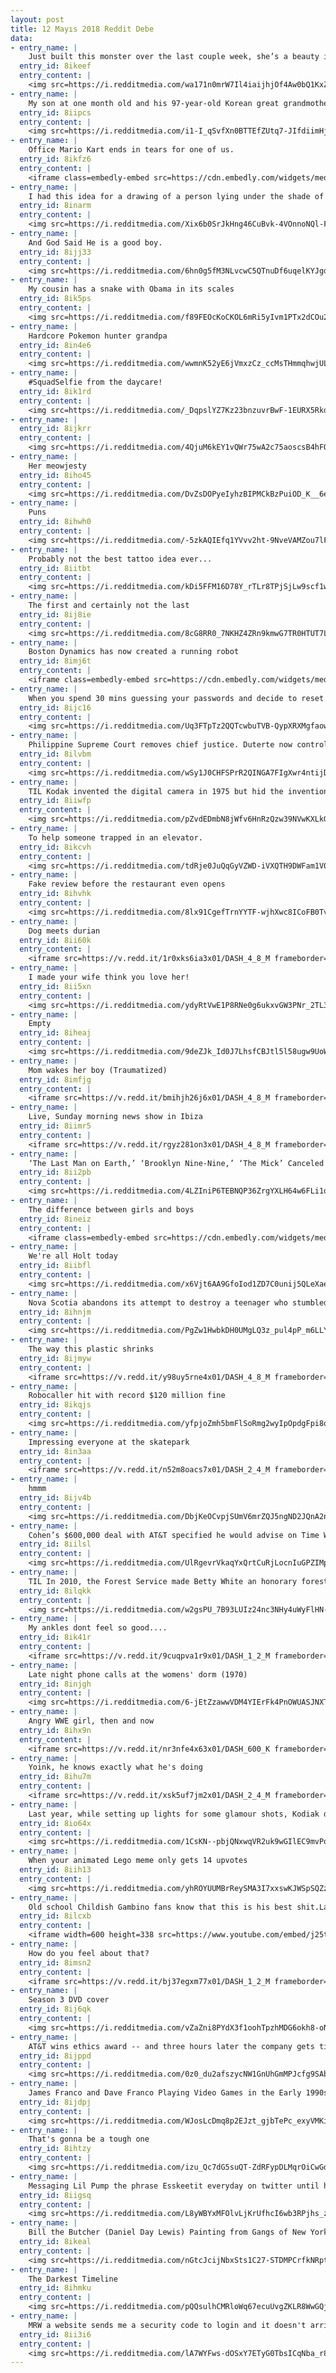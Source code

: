 ```yaml
---
layout: post
title: 12 Mayıs 2018 Reddit Debe
data:
- entry_name: |
    Just built this monster over the last couple week, she’s a beauty if I do say so myself!
  entry_id: 8ikeef
  entry_content: |
    <img src=https://i.redditmedia.com/wa171n0mrW7Il4iaijhjOf4Aw0bQ1KxZrLmr-za1Pf0.jpg?s=3b53c9c054e160d6240b9868f4519ea4 frameborder=0>
- entry_name: |
    My son at one month old and his 97-year-old Korean great grandmother
  entry_id: 8iipcs
  entry_content: |
    <img src=https://i.redditmedia.com/i1-I_qSvfXn0BTTEfZUtq7-JIfdiimHj9tJ5WGndr3c.jpg?s=faf3efbbf34716e26fdfc0039f40be64 frameborder=0>
- entry_name: |
    Office Mario Kart ends in tears for one of us.
  entry_id: 8ikfz6
  entry_content: |
    <iframe class=embedly-embed src=https://cdn.embedly.com/widgets/media.html?src=https%3A%2F%2Fgfycat.com%2Fifr%2FTiredJitteryEstuarinecrocodile&url=https%3A%2F%2Fgfycat.com%2FTiredJitteryEstuarinecrocodile&image=https%3A%2F%2Fthumbs.gfycat.com%2FTiredJitteryEstuarinecrocodile-size_restricted.gif&key=522baf40bd3911e08d854040d3dc5c07&type=text%2Fhtml&schema=gfycat width=600 height=338 scrolling=no frameborder=0 allowfullscreen></iframe>
- entry_name: |
    I had this idea for a drawing of a person lying under the shade of a tree, but all the areas in the shadow are carved out. Pleased with how it turned out and wanted to share here.
  entry_id: 8inarm
  entry_content: |
    <img src=https://i.redditmedia.com/Xix6b0SrJkHng46CuBvk-4VOnnoNQl-F9GOzHtnAXdA.jpg?s=03604137a41ff87165e778e94ee0bf70 frameborder=0>
- entry_name: |
    And God Said He is a good boy.
  entry_id: 8ijj33
  entry_content: |
    <img src=https://i.redditmedia.com/6hn0g5fM3NLvcwC5QTnuDf6uqelKYJgdQIWqUyJoxks.jpg?s=cbc1aeed6952bf0ae249a938ac7391dc frameborder=0>
- entry_name: |
    My cousin has a snake with Obama in its scales
  entry_id: 8ik5ps
  entry_content: |
    <img src=https://i.redditmedia.com/f89FEOcKoCKOL6mRi5yIvm1PTx2dCOu2Rh8bFwe49Tc.jpg?s=6c8ca27d02b4e51cee8da5d000d066a2 frameborder=0>
- entry_name: |
    Hardcore Pokemon hunter grandpa
  entry_id: 8in4e6
  entry_content: |
    <img src=https://i.redditmedia.com/wwmnK52yE6jVmxzCz_ccMsTHmmqhwjULq7Jf96MXc4c.jpg?s=793714ce0f17ab7a4a8fbc0a51d9f6e9 frameborder=0>
- entry_name: |
    #SquadSelfie from the daycare!
  entry_id: 8ik1rd
  entry_content: |
    <img src=https://i.redditmedia.com/_DqpslYZ7Kz23bnzuvrBwF-1EURX5Rkdh98Mb9ioC7o.jpg?s=26ec4cdcbdd34ec7c258bad5210bbef8 frameborder=0>
- entry_name: |
  entry_id: 8ijkrr
  entry_content: |
    <img src=https://i.redditmedia.com/4QjuM6kEY1vQWr75wA2c75aoscsB4hFQiWQ9WpuNKeg.png?s=b6e4e5ec563e78093f87bfc52827083d frameborder=0>
- entry_name: |
    Her meowjesty
  entry_id: 8iho45
  entry_content: |
    <img src=https://i.redditmedia.com/DvZsDOPyeIyhzBIPMCkBzPuiOD_K__6e9V6SzpyJpII.jpg?s=df65c721a3e6cab39cce54d8e16d70d9 frameborder=0>
- entry_name: |
    Puns
  entry_id: 8ihwh0
  entry_content: |
    <img src=https://i.redditmedia.com/-5zkAQIEfq1YVvv2ht-9NveVAMZou7lFJVMbvpVNyu4.jpg?s=5b7eea34a2cdc99e7b491ed3db25b3e7 frameborder=0>
- entry_name: |
    Probably not the best tattoo idea ever...
  entry_id: 8iitbt
  entry_content: |
    <img src=https://i.redditmedia.com/kDi5FFM16D78Y_rTLr8TPjSjLw9scf1wppSgpYDPO5E.jpg?s=3454a55383f33c9d5789b9cfafa18893 frameborder=0>
- entry_name: |
    The first and certainly not the last
  entry_id: 8ij8ie
  entry_content: |
    <img src=https://i.redditmedia.com/8cG8RR0_7NKHZ4ZRn9kmwG7TR0HTUT7LhEeKLDFSwWU.jpg?s=2222d5efb65f9b76f45965bb8c0eb8fb frameborder=0>
- entry_name: |
    Boston Dynamics has now created a running robot
  entry_id: 8imj6t
  entry_content: |
    <iframe class=embedly-embed src=https://cdn.embedly.com/widgets/media.html?src=https%3A%2F%2Fgfycat.com%2Fifr%2FUniformAdmiredHydra&url=https%3A%2F%2Fgfycat.com%2FUniformAdmiredHydra&image=https%3A%2F%2Fthumbs.gfycat.com%2FUniformAdmiredHydra-size_restricted.gif&key=2aa3c4d5f3de4f5b9120b660ad850dc9&type=text%2Fhtml&schema=gfycat width=600 height=338 scrolling=no frameborder=0 allowfullscreen></iframe>
- entry_name: |
    When you spend 30 mins guessing your passwords and decide to reset it and this happens
  entry_id: 8ijc16
  entry_content: |
    <img src=https://i.redditmedia.com/Uq3FTpTz2QQTcwbuTVB-QypXRXMgfaowFrVq20bTu0o.png?s=a4b7d3717c1f633bd3f3882782097a06 frameborder=0>
- entry_name: |
    Philippine Supreme Court removes chief justice. Duterte now controls all the branches of the government.
  entry_id: 8ilvbm
  entry_content: |
    <img src=https://i.redditmedia.com/wSy1J0CHFSPrR2QINGA7FIgXwr4ntijD-yz3im1NAek.jpg?s=cc62fd8845bf527ebe3719306657cfad frameborder=0>
- entry_name: |
    TIL Kodak invented the digital camera in 1975 but hid the invention because they feared it would jeopardize photographic film sales
  entry_id: 8iiwfp
  entry_content: |
    <img src=https://i.redditmedia.com/pZvdEDmbN8jWfv6HnRzQzw39NVwKXLkGxfehHXwwhfk.jpg?s=900652cf1f77728dc3f56052c1e6ea71 frameborder=0>
- entry_name: |
    To help someone trapped in an elevator.
  entry_id: 8ikcvh
  entry_content: |
    <img src=https://i.redditmedia.com/tdRje0JuQqGyVZWD-iVXQTH9DWFam1V0Bv3hHVb5qCU.jpg?s=8a9705afeffd63f11f8262c3c4bb1e35 frameborder=0>
- entry_name: |
    Fake review before the restaurant even opens
  entry_id: 8ihvhk
  entry_content: |
    <img src=https://i.redditmedia.com/8lx91CgefTrnYYTF-wjhXwc8ICoFB0TvHv3dBYhRDZY.jpg?s=0521887f93e0fa1a620fe2a2d74fdb3a frameborder=0>
- entry_name: |
    Dog meets durian
  entry_id: 8ii60k
  entry_content: |
    <iframe src=https://v.redd.it/1r0xks6ia3x01/DASH_4_8_M frameborder=0></iframe>
- entry_name: |
    I made your wife think you love her!
  entry_id: 8ii5xn
  entry_content: |
    <img src=https://i.redditmedia.com/ydyRtVwE1P8RNe0g6ukxvGW3PNr_2TL3ukwKPRK-3P8.jpg?s=a8ec347c2311c7a659e12570e1f6905f frameborder=0>
- entry_name: |
    Empty
  entry_id: 8iheaj
  entry_content: |
    <img src=https://i.redditmedia.com/9deZJk_Id0J7LhsfCBJtl5l58ugw9UoWx2xp6_d1X7c.gif?fm=jpg&s=6662525f9b8bbc93f3659862b35f1387 frameborder=0>
- entry_name: |
    Mom wakes her boy (Traumatized)
  entry_id: 8imfjg
  entry_content: |
    <iframe src=https://v.redd.it/bmihjh26j6x01/DASH_4_8_M frameborder=0></iframe>
- entry_name: |
    Live, Sunday morning news show in Ibiza
  entry_id: 8iimr5
  entry_content: |
    <iframe src=https://v.redd.it/rgyz281on3x01/DASH_4_8_M frameborder=0></iframe>
- entry_name: |
    ‘The Last Man on Earth,’ ‘Brooklyn Nine-Nine,’ ‘The Mick’ Canceled at Fox
  entry_id: 8ii2pb
  entry_content: |
    <img src=https://i.redditmedia.com/4LZIniP6TEBNQP36ZrgYXLH64w6FLi1qdVfL2hayZJ8.jpg?s=a3bf1bf813f58f17f4a377e15d6aa3cf frameborder=0>
- entry_name: |
    The difference between girls and boys
  entry_id: 8ineiz
  entry_content: |
    <iframe class=embedly-embed src=https://cdn.embedly.com/widgets/media.html?src=https%3A%2F%2Fgfycat.com%2Fifr%2FComplicatedIndolentHammerkop&url=https%3A%2F%2Fgfycat.com%2FComplicatedIndolentHammerkop&image=https%3A%2F%2Fthumbs.gfycat.com%2FComplicatedIndolentHammerkop-size_restricted.gif&key=522baf40bd3911e08d854040d3dc5c07&type=text%2Fhtml&schema=gfycat width=392 height=720 scrolling=no frameborder=0 allowfullscreen></iframe>
- entry_name: |
    We're all Holt today
  entry_id: 8iibfl
  entry_content: |
    <img src=https://i.redditmedia.com/x6Vjt6AA9GfoIod1ZD7C0unij5QLeXaeSjgHwTydzJk.png?s=26cdf4c830e938bfe67917b22f83ac4a frameborder=0>
- entry_name: |
    Nova Scotia abandons its attempt to destroy a teenager who stumbled on a wide-open directory of sensitive information
  entry_id: 8ihnjm
  entry_content: |
    <img src=https://i.redditmedia.com/PgZw1HwbkDH0UMgLQ3z_pul4pP_m6LLY4LnybsVwBQY.jpg?s=5e1290b675ca2bbdab6defa8eced6131 frameborder=0>
- entry_name: |
    The way this plastic shrinks
  entry_id: 8ijmyw
  entry_content: |
    <iframe src=https://v.redd.it/y98uy5rne4x01/DASH_4_8_M frameborder=0></iframe>
- entry_name: |
    Robocaller hit with record $120 million fine
  entry_id: 8ikqjs
  entry_content: |
    <img src=https://i.redditmedia.com/yfpjoZmh5bmFlSoRmg2wyIpOpdgFpi8ooL4Eazg2URQ.jpg?s=35b464aa729cc635c399ac547d123787 frameborder=0>
- entry_name: |
    Impressing everyone at the skatepark
  entry_id: 8in3aa
  entry_content: |
    <iframe src=https://v.redd.it/n52m8oacs7x01/DASH_2_4_M frameborder=0></iframe>
- entry_name: |
    hmmm
  entry_id: 8ijv4b
  entry_content: |
    <img src=https://i.redditmedia.com/DbjKeOCvpjSUmV6mrZQJ5ngND2JQnA2njiqyN831mic.jpg?s=5a474f6ab342cbba17f29c0269afde80 frameborder=0>
- entry_name: |
    Cohen’s $600,000 deal with AT&T specified he would advise on Time Warner merger, internal company records show
  entry_id: 8iilsl
  entry_content: |
    <img src=https://i.redditmedia.com/UlRgevrVkaqYxQrtCuRjLocnIuGPZIMp-2Cw3KfH5lI.jpg?s=3860c4e9b4e249482be22d2654c94e65 frameborder=0>
- entry_name: |
    TIL In 2010, the Forest Service made Betty White an honorary forest ranger. White said in previous interviews that she wanted to be a forest ranger as a little girl but that women were not allowed to do that then. When White received the honor, more than 1/3 of Forest Service employees were women.
  entry_id: 8ilqkk
  entry_content: |
    <img src=https://i.redditmedia.com/w2gsPU_7B93LUIz24nc3NHy4uWyFlHN-Zxum3HbyOKY.jpg?s=1f46c502b8c10c864ea3338488c208a5 frameborder=0>
- entry_name: |
    My ankles dont feel so good....
  entry_id: 8ik41r
  entry_content: |
    <iframe src=https://v.redd.it/9cuqpva1r9x01/DASH_1_2_M frameborder=0></iframe>
- entry_name: |
    Late night phone calls at the womens' dorm (1970)
  entry_id: 8injgh
  entry_content: |
    <img src=https://i.redditmedia.com/6-jEtZzawwVDM4YIErFk4PnOWUASJNXTdVXbdra0GKc.jpg?s=c080b7b508d19add8da3397d85800e6b frameborder=0>
- entry_name: |
    Angry WWE girl, then and now
  entry_id: 8ihx9n
  entry_content: |
    <iframe src=https://v.redd.it/nr3nfe4x63x01/DASH_600_K frameborder=0></iframe>
- entry_name: |
    Yoink, he knows exactly what he's doing
  entry_id: 8ihu7m
  entry_content: |
    <iframe src=https://v.redd.it/xsk5uf7jm2x01/DASH_2_4_M frameborder=0></iframe>
- entry_name: |
    Last year, while setting up lights for some glamour shots, Kodiak decided he would sit to help me test.
  entry_id: 8io64x
  entry_content: |
    <img src=https://i.redditmedia.com/1CsKN--pbjQNxwqVR2uk9wGIlEC9mvPqRi4HxCv_WvM.jpg?s=09c673e692d2ae3b2a7656dec166500e frameborder=0>
- entry_name: |
    When your animated Lego meme only gets 14 upvotes
  entry_id: 8iih13
  entry_content: |
    <img src=https://i.redditmedia.com/yhROYUUMBrReySMA3I7xxswKJWSpSQZz5fWtW6gkr5Q.gif?fm=jpg&s=12d7fdc0a3c7579df335ca1325800c41 frameborder=0>
- entry_name: |
    Old school Childish Gambino fans know that this is his best shit.La Biblioteca.
  entry_id: 8ilcxb
  entry_content: |
    <iframe width=600 height=338 src=https://www.youtube.com/embed/j25tkxg5Vws?feature=oembed&enablejsapi=1 frameborder=0 allow=autoplay; encrypted-media allowfullscreen></iframe>
- entry_name: |
    How do you feel about that?
  entry_id: 8imsn2
  entry_content: |
    <iframe src=https://v.redd.it/bj37egxm77x01/DASH_1_2_M frameborder=0></iframe>
- entry_name: |
    Season 3 DVD cover
  entry_id: 8ij6qk
  entry_content: |
    <img src=https://i.redditmedia.com/vZaZni8PYdX3f1oohTpzhMDG6okh8-oN-urOideMMNc.jpg?s=06f5ea464417e4757d69fae98d2c58ba frameborder=0>
- entry_name: |
    AT&T wins ethics award -- and three hours later the company gets tied to Michael Cohen’s money mess
  entry_id: 8ijppd
  entry_content: |
    <img src=https://i.redditmedia.com/0z0_du2afszycNW1GnUhGmMPJcfg9SAb5ekV_m4kcJ8.jpg?s=1bf08523084f67aed2c1784d6ba4d511 frameborder=0>
- entry_name: |
    James Franco and Dave Franco Playing Video Games in the Early 1990s.
  entry_id: 8ijdpj
  entry_content: |
    <img src=https://i.redditmedia.com/WJosLcDmq8p2EJzt_gjbTePc_exyVMKiYK2iK_1g__U.jpg?s=72e5e1748a9e47a2386a1468f6f81167 frameborder=0>
- entry_name: |
    That's gonna be a tough one
  entry_id: 8ihtzy
  entry_content: |
    <img src=https://i.redditmedia.com/izu_Qc7dG5suQT-ZdRFypDLMqrOiCwGdJYlpz6Yhz-k.gif?fm=jpg&s=2dbaeb56dc24f1c0c427d39ae13dff00 frameborder=0>
- entry_name: |
    Messaging Lil Pump the phrase Esskeetit everyday on twitter until he responds to me. (Day Five)
  entry_id: 8iigsq
  entry_content: |
    <img src=https://i.redditmedia.com/L8yWBYxMFOlvLjKrUfhcI6wb3RPjhs_zc0U0Qu_TQZI.png?s=d85eb62a110523dd96688238637b3f49 frameborder=0>
- entry_name: |
    Bill the Butcher (Daniel Day Lewis) Painting from Gangs of New York (2002)
  entry_id: 8ikeal
  entry_content: |
    <img src=https://i.redditmedia.com/nGtcJcijNbxSts1C27-STDMPCrfkNRptaAOXNZZcx-g.jpg?s=53040355a0980b1703cfa5f107d2c97c frameborder=0>
- entry_name: |
    The Darkest Timeline
  entry_id: 8ihmku
  entry_content: |
    <img src=https://i.redditmedia.com/pQQsulhCMRloWq67ecuUvgZKLR8WwGQjtKA6UO9V4hM.jpg?s=3abc77ba0369cb47e150546e02f38c72 frameborder=0>
- entry_name: |
    MRW a website sends me a security code to login and it doesn't arrive in 0.002 seconds
  entry_id: 8ii3i6
  entry_content: |
    <img src=https://i.redditmedia.com/lA7WYFws-dOSxY7ETyG0TbsICqNba_r849Lr8X5LL2g.gif?fm=jpg&s=fb6fff751183e9340eb975e57a1c1777 frameborder=0>
---
```

